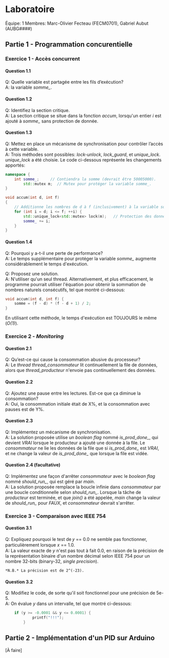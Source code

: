 # Laboratoire

Équipe: 1
Membres: Marc-Olivier Fecteau (FECM0701), Gabriel Aubut (AUBG####)

## Partie 1 - Programmation concurentielle

### Exercice 1 - Accès concurrent

#### Question 1.1

Q:	Quelle variable est partagée entre les fils d’exécution?  
A:	la variable *somme_*.

#### Question 1.2

Q:	Identifiez la section critique.  
A:	La section critique se situe dans la fonction *accum*, lorsqu'un entier *i* est ajouté à 
	*somme_* sans protection de donnée.

#### Question 1.3

Q:	Mettez en place un mécanisme de synchronisation pour contrôler l’accès à cette variable.  
A:	Trois méthodes sont possibles: *lock-unlock*, *lock_guard*, et *unique_lock*. *unique_lock* 
	a été choisie. Le code ci-dessous représente les changements apportés:

```cpp
namespace {
	int somme_;     // Contiendra la somme (devrait être 50005000).
    	std::mutex m;  // Mutex pour protéger la variable somme_.
}

void accum(int d, int f)
{
    // Additionne les nombres de d à f (inclusivement) à la variable somme_.
    for (int i = d; i <= f; ++i) {
        std::unique_lock<std::mutex> lock(m);	// Protection des donnees avec unique_lock
        somme_ += i;
    }
}
```

#### Question 1.4

Q:	Pourquoi y a-t-il une perte de performance?  
A:	Le temps supplémentaire pour protéger la variable *somme_* augmente considérablement le 
	temps d'exécution.

Q:	Proposez une solution.  
A:	N'utiliser qu'un seul thread. Alternativement, et plus efficacement, le programme pourrait 
	utiliser l'équation pour obtenir la sommation de nombres naturels consécutifs, tel que montré 
	ci-dessous:

```cpp
void accum(int d, int f) {
	somme = (f - d) * (f - d + 1) / 2;
}
```

En utilisant cette méthode, le temps d'exécution est TOUJOURS le même (*O(1)*).

### Exercice 2 - *Monitoring*

#### Question 2.1

Q:	Qu’est-ce qui cause la consommation abusive du processeur?  
A:	Le *thread thread_consommateur* lit continuellement la file de données, 
	alors que *thread_producteur* n'envoie pas continuellement des données.

#### Question 2.2

Q:	Ajoutez une pause entre les lectures. Est-ce que ça diminue la consommation?  
A:	Oui, la consommation initiale était de X%, et la consommation avec pauses est de Y%.

#### Question 2.3

Q:	Implémentez un mécanisme de synchronisation.  
A:	La solution proposée utilise un *boolean flag* nommé *is_prod_done_*, qui devient *VRAI* 
	lorsque le producteur a ajouté une donnée à la file. Le *consommateur* ne lie les données 
	de la file que si *is_prod_done_* est *VRAI*, et ne change la valeur de *is_prod_done_* 
	que lorsque la file est vidée.

#### Question 2.4 (facultative)

Q:	Implémentez une façon d'arrêter *consommateur* avec le *boolean flag* nommé *should_run_*, qui est 
	géré par *main*.  
A:	La solution proposée remplace la boucle infinie dans *consommateur* par une boucle conditionnelle 
	selon *should_run_*. Lorsque la tâche de *producteur* est terminée, et que *join()* a été appelée, 
	*main* change la valeur de *should_run_* pour *FAUX*, et *consommateur* devrait s'arrêter.

### Exercice 3 - Comparaison avec IEEE 754

#### Question 3.1

Q:	Expliquez pourquoi le test de 𝑦 == 0.0 ne semble pas fonctionner, particulièrement lorsque
	𝑥 == 1.0.  
A:	La valeur exacte de *y* n'est pas tout à fait 0.0, en raison de la précision de la représentation 
	binaire d'un nombre décimal selon IEEE 754 pour un nombre 32-bits (binary-32, *single precision*).  
	
	*N.B.* La précision est de 2^(-23).

#### Question 3.2

Q:	Modifiez le code, de sorte qu'il soit fonctionnel pour une précision de 5e-5.  
A:	On évalue *y* dans un intervalle, tel que montré ci-dessous:

```cpp
	if (y >= -0.0001 && y <= 0.0001) {                           
            printf("!!!");                        
        }
```

## Partie 2 - Implémentation d'un PID sur Arduino

\[À faire\]
